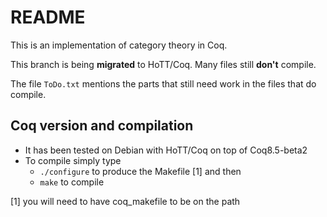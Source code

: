 # README #

This is an implementation of category theory in Coq.

This branch is being **migrated** to HoTT/Coq.
Many files still **don't** compile.

The file ```ToDo.txt``` mentions the parts that still need work in the files that do compile.

## Coq version and compilation ##

* It has been tested on Debian with HoTT/Coq on top of Coq8.5-beta2
* To compile simply type
    * ``` ./configure ``` to produce the Makefile [1] and then
    * ``` make ``` to compile

[1] you will need to have coq_makefile to be on the path